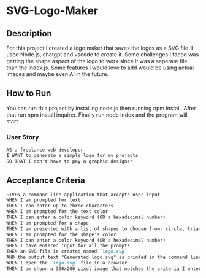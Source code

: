 # SVG-Logo-Maker

## Description
For this project I created a logo maker that saves the logos as a SVG file. I used Node.js, chatgpt and vscode to create it. Some challenges I faced was getting the shape aspect of the logo to work since it was a seperate file than the index.js. Some features i would love to add would be using actual images and maybe even AI in the future.

## How to Run
You can run this project by installing node.js then running npm install. After that run npm install inquirer. Finally run node index and the program will start

### User Story

```md
AS a freelance web developer
I WANT to generate a simple logo for my projects
SO THAT I don't have to pay a graphic designer
```

## Acceptance Criteria

```md
GIVEN a command-line application that accepts user input
WHEN I am prompted for text
THEN I can enter up to three characters
WHEN I am prompted for the text color
THEN I can enter a color keyword (OR a hexadecimal number)
WHEN I am prompted for a shape
THEN I am presented with a list of shapes to choose from: circle, triangle, and square
WHEN I am prompted for the shape's color
THEN I can enter a color keyword (OR a hexadecimal number)
WHEN I have entered input for all the prompts
THEN an SVG file is created named `logo.svg`
AND the output text "Generated logo.svg" is printed in the command line
WHEN I open the `logo.svg` file in a browser
THEN I am shown a 300x200 pixel image that matches the criteria I entered
```